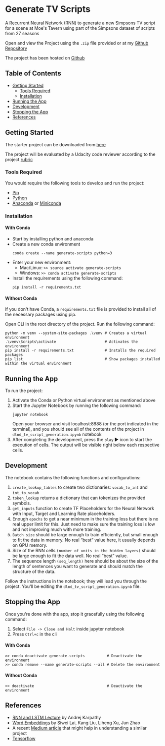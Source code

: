 # Generate TV Scripts

A Recurrent Neural Network (RNN) to generate a new Simpsons TV script for a scene at Moe's Tavern using part of the Simpsons dataset of scripts from 27 seasons

Open and view the Project using the `.zip` file provided or at my [Github Repository](https://github.com/madhur-taneja/Generate-TV-Scripts)

The project has been hosted on [Github](https://madhur-taneja.github.io/Generate-TV-Scripts/dlnd_tv_script_generation.html)

## Table of Contents
- [Getting Started](#getting-started)
	- [Tools Required](#tools-required)
	- [Installation](#installation)
- [Running the App](#running-the-app)
- [Development](#development)
- [Stopping the App](#stopping-the-app)
- [References](#references)

## Getting Started

The starter project can be downloaded from [here](https://github.com/udacity/deep-learning/tree/master/tv-script-generation)

The project will be evaluated by a Udacity code reviewer according to the project [rubric](https://review.udacity.com/#!/rubrics/725/view)

### Tools Required

You would require the following tools to develop and run the project:

* [Pip](https://pip.pypa.io/en/stable/installing/)
* [Python](https://www.python.org/downloads/)
* [Anaconda](https://www.anaconda.com/products/individual) or [Miniconda](https://docs.conda.io/en/latest/miniconda.html)

### Installation

#### With Conda
* Start by installing python and anaconda
* Create a new conda environment
	```
	conda create --name generate-scripts python=3
	```
* Enter your new environment:
	* Mac/Linux: `>> source activate generate-scripts`
	* Windows: `>> conda activate generate-scripts`
* Install the requirements using the following command:
	```
	pip install -r requirements.txt
	```

#### Without Conda
If you don't have Conda, a `requirements.txt` file is provided to install all of the necessary packages using pip.

Open CLI in the root directory of the project. Run the following command:
```
python -m venv --system-site-packages .\venv # Creates a virtual environment
.\venv\Scripts\activate                      # Activates the environment
pip install -r requirements.txt              # Installs the required packages
pip list                                     # Show packages installed within the virtual environment
```

## Running the App

To run the project:
1. Activate the Conda or Python virtual environment as mentioned above
2. Start the Jupyter Notebook by running the following command:
	```
	jupyter notebook
	```
	Open your browser and visit localhost:8888 (or the port indicated in the terminal), and you should see all of the contents of the project in `dlnd_tv_script_generation.ipynb` notebook
3. After completing the development, press the `play`  :arrow_forward:  icon to start the execution of cells. The output will be visible right below each respective cells.

## Development

The notebook contains the following functions and configurations:
1. `create_lookup_tables` to create two dictionaries: `vocab_to_int` and `int_to_vocab`
2. `token_lookup` returns a dictionary that can tokenizes the provided symbols.
3. `get_inputs` function to create TF Placeholders for the Neural Network with Input, Target and Learning Rate placeholders.
4. Enough `epochs` to get a near minimum in the training loss but there is no real upper limit for this. Just need to make sure the training loss is low and not improving much with more training.
5. `Batch size` should be large enough to train efficiently, but small enough to fit the data in memory. No real “best” value here, it usually depends on GPU memory.
6. Size of the RNN cells `(number of units in the hidden layers)` should be large enough to fit the data well. No real “best” value.
7. The sequence length `(seq_length)` here should be about the size of the length of sentences you want to generate and should match the structure of the data.

Follow the instructions in the notebook; they will lead you through the project. You'll be editing the `dlnd_tv_script_generation.ipynb` file.

## Stopping the App

Once you're done with the app, stop it gracefully using the following command:

1. Select `File -> Close and Halt` inside jupyter notebook 
2. Press `Ctrl+c` in the cli

#### With Conda
```
>> conda deactivate generate-scripts          # Deactivate the environment
>> conda remove --name generate-scripts --all # Delete the environment
```
#### Without Conda
```
>> deactivate                                 # Deactivate the environment
```

## References

* [RNN and LSTM Lecture](https://www.youtube.com/watch?v=iX5V1WpxxkY) by Andrej Karpathy 
* [Word Embeddings](https://arxiv.org/abs/1507.05523) by Siwei Lai, Kang Liu, Liheng Xu, Jun Zhao
* A recent [Medium article](https://medium.com/coloredfeather/generating-a-tv-script-using-recurrent-neural-networks-dd0a645e97e7) that might help in understanding a similar project
* [Tensorflow](https://www.tensorflow.org/install/pip)
